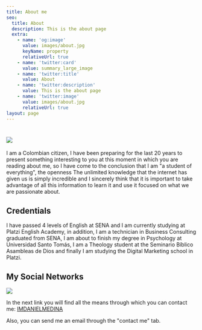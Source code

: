 ```yaml
---
title: About me
seo:
  title: About
  description: This is the about page
  extra:
    - name: 'og:image'
      value: images/about.jpg
      keyName: property
      relativeUrl: true
    - name: 'twitter:card'
      value: summary_large_image
    - name: 'twitter:title'
      value: About
    - name: 'twitter:description'
      value: This is the about page
    - name: 'twitter:image'
      value: images/about.jpg
      relativeUrl: true
layout: page
---
```

# ![](/images/tel-74ad7d17.jpg)

I am a Colombian citizen, I have been preparing for the last 20 years to present something interesting to you at this moment in which you are reading about me, so I have come to the conclusion that I am "a student of everything", the openness The unlimited knowledge that the internet has given us is simply incredible and I sincerely think that it is important to take advantage of all this information to learn it and use it focused on what we are passionate about.

## **Credentials**

I have passed 4 levels of English at SENA and I am currently studying at Platzi English Academy, in addition, I am a technician in Business Consulting graduated from SENA, I am about to finish my degree in Psychology at Universidad Santo Tomás, I am a Theology student at the Seminario Bíblico Asambleas de Dios and finally I am studying the Digital Marketing school in Platzi.

## **My Social Networks**

![](/images/perfil-02e10969.jpg)

In the next link you will find all the means through which you can contact me: [IMDANIELMEDINA](https://bio.link/imdanielmedina)

Also, you can send me an email through the "contact me" tab.
